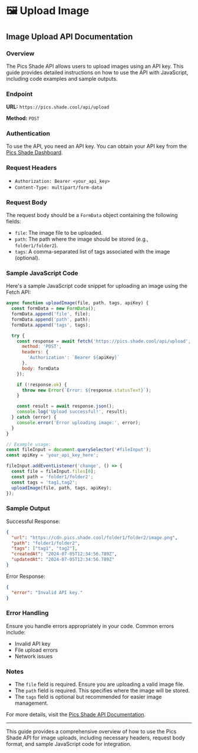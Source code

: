 # 🖼️ Upload Image

## Image Upload API Documentation

### Overview

The Pics Shade API allows users to upload images using an API key. This guide provides detailed instructions on how to use the API with JavaScript, including code examples and sample outputs.

### Endpoint

**URL:** `https://pics.shade.cool/api/upload`

**Method:** `POST`

### Authentication

To use the API, you need an API key. You can obtain your API key from the [Pics Shade Dashboard](https://pics.shade.cool/dashboard/api-keys).

### Request Headers

* `Authorization: Bearer <your_api_key>`
* `Content-Type: multipart/form-data`

### Request Body

The request body should be a `FormData` object containing the following fields:

* `file`: The image file to be uploaded.
* `path`: The path where the image should be stored (e.g., `folder1/folder2`).
* `tags`: A comma-separated list of tags associated with the image (optional).

### Sample JavaScript Code

Here's a sample JavaScript code snippet for uploading an image using the Fetch API:

```javascript
async function uploadImage(file, path, tags, apiKey) {
  const formData = new FormData();
  formData.append('file', file);
  formData.append('path', path);
  formData.append('tags', tags);

  try {
    const response = await fetch('https://pics.shade.cool/api/upload', {
      method: 'POST',
      headers: {
        'Authorization': `Bearer ${apiKey}`
      },
      body: formData
    });

    if (!response.ok) {
      throw new Error(`Error: ${response.statusText}`);
    }

    const result = await response.json();
    console.log('Upload successful!', result);
  } catch (error) {
    console.error('Error uploading image:', error);
  }
}

// Example usage:
const fileInput = document.querySelector('#fileInput');
const apiKey = 'your_api_key_here';

fileInput.addEventListener('change', () => {
  const file = fileInput.files[0];
  const path = 'folder1/folder2';
  const tags = 'tag1,tag2';
  uploadImage(file, path, tags, apiKey);
});
```

### Sample Output

Successful Response:

```json
{
  "url": "https://cdn.pics.shade.cool/folder1/folder2/image.png",
  "path": "folder1/folder2",
  "tags": ["tag1", "tag2"],
  "createdAt": "2024-07-05T12:34:56.789Z",
  "updatedAt": "2024-07-05T12:34:56.789Z"
}
```

Error Response:

```json
{
  "error": "Invalid API key."
}
```

### Error Handling

Ensure you handle errors appropriately in your code. Common errors include:

* Invalid API key
* File upload errors
* Network issues

### Notes

* The `file` field is required. Ensure you are uploading a valid image file.
* The `path` field is required. This specifies where the image will be stored.
* The `tags` field is optional but recommended for easier image management.

For more details, visit the [Pics Shade API Documentation](https://docs.pics.shade.cool/).

***

This guide provides a comprehensive overview of how to use the Pics Shade API for image uploads, including necessary headers, request body format, and sample JavaScript code for integration.
